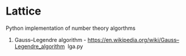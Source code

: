 # Lattice
Python implementation of number theory algorthms

1. Gauss–Legendre algorithm - 
https://en.wikipedia.org/wiki/Gauss–Legendre_algorithm
  lga.py
